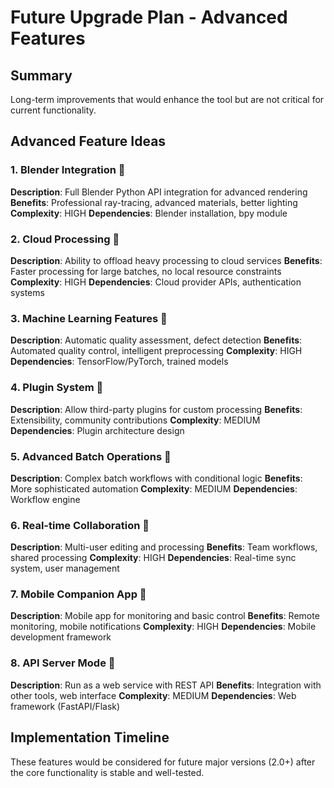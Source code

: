 # Future Upgrade Plan - Advanced Features

## Summary
Long-term improvements that would enhance the tool but are not critical for current functionality.

## Advanced Feature Ideas

### 1. Blender Integration 🚀
**Description**: Full Blender Python API integration for advanced rendering
**Benefits**: Professional ray-tracing, advanced materials, better lighting
**Complexity**: HIGH
**Dependencies**: Blender installation, bpy module

### 2. Cloud Processing 🚀
**Description**: Ability to offload heavy processing to cloud services
**Benefits**: Faster processing for large batches, no local resource constraints
**Complexity**: HIGH
**Dependencies**: Cloud provider APIs, authentication systems

### 3. Machine Learning Features 🚀
**Description**: Automatic quality assessment, defect detection
**Benefits**: Automated quality control, intelligent preprocessing
**Complexity**: HIGH
**Dependencies**: TensorFlow/PyTorch, trained models

### 4. Plugin System 🚀
**Description**: Allow third-party plugins for custom processing
**Benefits**: Extensibility, community contributions
**Complexity**: MEDIUM
**Dependencies**: Plugin architecture design

### 5. Advanced Batch Operations 🚀
**Description**: Complex batch workflows with conditional logic
**Benefits**: More sophisticated automation
**Complexity**: MEDIUM
**Dependencies**: Workflow engine

### 6. Real-time Collaboration 🚀
**Description**: Multi-user editing and processing
**Benefits**: Team workflows, shared processing
**Complexity**: HIGH
**Dependencies**: Real-time sync system, user management

### 7. Mobile Companion App 🚀
**Description**: Mobile app for monitoring and basic control
**Benefits**: Remote monitoring, mobile notifications
**Complexity**: HIGH
**Dependencies**: Mobile development framework

### 8. API Server Mode 🚀
**Description**: Run as a web service with REST API
**Benefits**: Integration with other tools, web interface
**Complexity**: MEDIUM
**Dependencies**: Web framework (FastAPI/Flask)

## Implementation Timeline

These features would be considered for future major versions (2.0+) after
the core functionality is stable and well-tested.